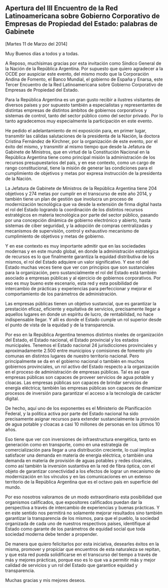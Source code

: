 Apertura del III Encuentro de la Red Latinoamericana sobre Gobierno Corporativo de Empresas de Propiedad del Estado: palabras de Gabinete
-----------------------------------------------------------------------------------------------------------------------------------------

[Martes 11 de Marzo del 2014]

Muy Buenos días a todos y a todas.

A Reposo, muchísimas gracias por esta invitación como Síndico General de
la Nación de la República Argentina. Por supuesto que quiero agradecer a
la OCDE por auspiciar este evento, del mismo modo que la Corporación
Andina de Fomento, el Banco Mundial, el gobierno de España y Enarsa,
este Tercer Encuentro de la Red Latinoamericana sobre Gobierno
Corporativo de Empresas de Propiedad del Estado.

Para la República Argentina es un gran gusto recibir a ilustres
visitantes de diversos países y por supuesto también a especialistas y
representantes de distintas empresas de distintos ámbitos de gobiernos
corporativos y sistemas de control, tanto del sector público como del
sector privado. Por lo tanto agradecemos muy especialmente la
participación en este evento.

He pedido el adelantamiento de mi exposición para, en primer lugar,
transmitir las cálidas salutaciones de la presidenta de la Nación, la
doctora Cristina Fernández de Kirchner, por la organización de este
evento, por el éxito del mismo, y transmitir al mismo tiempo que desde
la Jefatura de Gabinete de Ministros, que en virtud de la Constitución
Nacional en la República Argentina tiene como principal misión la
administración de los recursos presupuestarios del país, y en ese
contexto, como un cargo de rango constitucional, tiene la misión de
generar las condiciones para el cumplimiento de objetivos y metas por
expresa instrucción de la presidenta de la Nación.

La Jefatura de Gabinete de Ministros de la República Argentina tiene 204
objetivos y 274 metas por cumplir en el transcurso de este año 2014, y
también tiene un plan de gestión que involucra un proceso de
modernización tecnológica que va desde la extensión de firma digital
hasta el rol del Estado logrando la coordinación de los distintos
recursos estratégicos en materia tecnológica por parte del sector
público, pasando por una concepción dinámica de gobierno electrónico y
abierto, hasta sistemas de ciber seguridad, y la adopción de compras
centralizadas y mecanismos de supervisión, control y exhaustivo
mecanismo de cumplimiento de objetivos y metas de gobierno.

Y en ese contexto es muy importante admitir que en las sociedades
modernas y en este mundo global, en donde la administración estratégica
de recursos es lo que finalmente garantiza la equidad distributiva de
los mismos, el rol del Estado adquiere un valor significativo. Y ese rol
del Estado muchas veces tiene que ver con principios que son
sustanciales para la organización, pero sustancialmente el rol del
Estado está también asociado a empresas públicas y al ejercicio de
gobiernos corporativos. Por eso es muy bueno este escenario, esta red y
esta posibilidad de intercambio de prácticas y experiencias para
perfeccionar y mejorar el comportamiento de los parámetros de
administración.

Las empresas públicas tienen un objetivo sustancial, que es garantizar
la prestación eficaz, eficiente y equitativa de servicios, precisamente
llegar a aquellos lugares en donde un espíritu de lucro, de
rentabilidad, no hace indispensable llegar. Y allí es donde el Estado
cumple un rol superior desde el punto de vista de la equidad y de la
transparencia.

Por eso en la República Argentina tenemos distintos niveles de
organización del Estado, el Estado nacional, el Estado provincial y los
estados municipales. Tenemos el Estado nacional 24 jurisdicciones
provinciales y aproximadamente 2.500 entre municipios y comisiones de
fomento y/o comunas en distintos lugares de nuestro territorio nacional.
Pero principalmente se da en el gobierno nacional o también en muchos
gobiernos provinciales, un rol activo del Estado respecto a la
organización en el proceso de administración de empresas públicas. Tal
es así que empresas públicas son capaces de proveer servicios de agua
potable y cloacas. Las empresas públicas son capaces de brindar
servicios de energía eléctrica; también las empresas públicas son
capaces de dinamizar procesos de inversión para garantizar el acceso a
la tecnología de carácter digital.

De hecho, aquí uno de los exponentes es el Ministerio de Planificación
Federal, y la política activa por parte del Estado nacional ha sido
precisamente asignar recursos para extender sustancialmente la provisión
de agua potable y cloacas a casi 10 millones de personas en los últimos
10 años.

Eso tiene que ver con inversiones de infraestructura energética, tanto
en generación como en transporte, como en una estrategia de
comercialización para llegar a una distribución creciente, lo cual
implica satisfacer una demanda en materia de energía eléctrica, o
también una demanda en materia de provisión de aguas potables y redes
cloacales, como así también la inversión sustantiva en la red de fibra
óptica, con el objeto de garantizar conectividad a los efectos de lograr
un mecanismo de modernización en los vínculos y en las comunicaciones en
un extenso territorio de la República Argentina que es el octavo país en
superficie del mundo.

Por eso nosotros valoramos de un modo extraordinario esta posibilidad
que organismos calificados, que expositores calificados puedan dar la
perspectiva a través de intercambio de experiencias y buenas prácticas.
Y en este sentido nos permitirá no solamente mejorar resultados sino
también garantizar la transparencia de los mismos, para que el pueblo,
la sociedad organizada de cada uno de nuestros respectivos países,
identifique al Estado como garante de los parámetros de equidad social
que toda sociedad moderna debe tender a propender.

De manera que quiero felicitarlos por esta iniciativa, desearles éxitos
en la misma, promover y propiciar que encuentros de esta naturaleza se
repitan, y que esta red pueda solidificarse en el transcurso del tiempo
a través de más y mejores prácticas, porque eso es lo que va a permitir
más y mejor calidad de servicios y un rol del Estado que garantice
equidad y transparencia.

Muchas gracias y mis mejores deseos.

